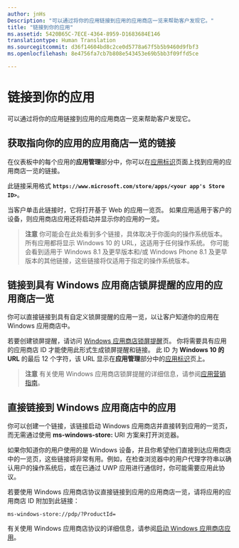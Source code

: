 ```yaml
---
author: jnHs
Description: "可以通过将你的应用链接到应用的应用商店一览来帮助客户发现它。"
title: "链接到你的应用"
ms.assetid: 5420B65C-7ECE-4364-8959-D1683684E146
translationtype: Human Translation
ms.sourcegitcommit: d36f14604bd8c2ce0d5778a67f5b5b9460d9fbf3
ms.openlocfilehash: 8e4756fa7cb7b808e543453e69b5bb3f09ffd5ce

---
```


# 链接到你的应用


可以通过将你的应用链接到应用的应用商店一览来帮助客户发现它。

## 获取指向你的应用的应用商店一览的链接


在仪表板中的每个应用的**应用管理**部分中，你可以在[应用标识](view-app-identity-details.md)页面上找到应用的应用商店一览的链接。

此链接采用格式 **`https://www.microsoft.com/store/apps/<your app's Store ID>`**。

当客户单击此链接时，它将打开基于 Web 的应用一览页。 如果应用适用于客户的设备，则应用商店应用还将启动并显示你的应用的一览。

> **注意** 你可能会在此处看到多个链接，具体取决于你面向的操作系统版本。 所有应用都将显示 Windows 10 的 URL，这适用于任何操作系统。 你可能会看到适用于 Windows 8.1 及更早版本和/或 Windows Phone 8.1 及更早版本的其他链接，这些链接将仅适用于指定的操作系统版本。

 

## 链接到具有 Windows 应用商店锁屏提醒的应用的应用商店一览


你可以直接链接到具有自定义锁屏提醒的应用一览，以让客户知道你的应用在 Windows 应用商店中。

若要创建锁屏提醒，请访问 [Windows 应用商店锁屏提醒](http://go.microsoft.com/fwlink/p/?LinkID=534236)页。 你将需要具有应用的应用商店 ID 才能使用此形式生成锁屏提醒和链接。 此 ID 为 **Windows 10 的 URL** 的最后 12 个字符，该 URL 显示在**应用管理**部分中的[应用标识](view-app-identity-details.md)页上。

> **注意** 有关使用 Windows 应用商店锁屏提醒的详细信息，请参阅[应用营销指南](app-marketing-guidelines.md)。

 

## 直接链接到 Windows 应用商店中的应用


你可以创建一个链接，该链接启动 Windows 应用商店并直接转到应用的一览页，而无需通过使用 **ms-windows-store:** URI 方案来打开浏览器。

如果你知道你的用户使用的是 Windows 设备，并且你希望他们直接到达应用商店中的一览页，这些链接将非常有用。例如，在检查浏览器中的用户代理字符串以确认用户的操作系统后，或在已通过 UWP 应用进行通信时，你可能需要应用此协议。

若要使用 Windows 应用商店协议直接链接到应用的应用商店一览，请将应用的应用商店 ID 附加到此链接：

`ms-windows-store://pdp/?ProductId=`

有关使用 Windows 应用商店协议的详细信息，请参阅[启动 Windows 应用商店应用](../launch-resume/launch-store-app.md)。

 

 







<!--HONumber=Aug16_HO3-->


